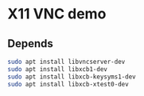 # X11 VNC demo

## Depends

```bash
sudo apt install libvncserver-dev
sudo apt install libxcb1-dev
sudo apt install libxcb-keysyms1-dev
sudo apt install libxcb-xtest0-dev
```